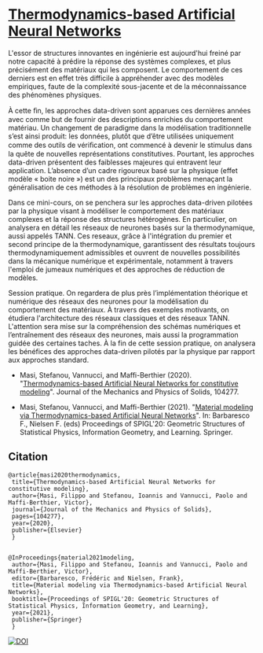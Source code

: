 # [Thermodynamics-based Artificial Neural Networks](https://doi.org/10.1016/j.jmps.2020.104277)


L'essor de structures innovantes en ingénierie est aujourd'hui freiné par notre capacité à prédire la réponse des systèmes complexes, et plus précisément des matériaux qui les composent. Le comportement de ces derniers est en effet très difficile à appréhender avec des modèles empiriques, faute de la complexité sous-jacente et de la méconnaissance des phénomènes physiques.

À cette ﬁn, les approches data-driven sont apparues ces dernières années avec comme but de fournir des descriptions enrichies du comportement matériau.
Un changement de paradigme dans la modélisation traditionnelle s’est ainsi produit: les données, plutôt que d’être utilisées uniquement comme des outils de vériﬁcation, ont commencé à devenir le stimulus dans la quête de nouvelles représentations constitutives.
Pourtant, les approches data-driven présentent des faiblesses majeures qui entravent leur application. L’absence d’un cadre rigoureux basé sur la physique (effet modèle « boite noire ») est un des principaux problèmes menaçant la généralisation de ces méthodes à la résolution de problèmes en ingénierie.

Dans ce mini-cours, on se penchera sur les approches data-driven pilotées par la physique visant à modéliser le comportement des matériaux complexes et la réponse des structures hétérogènes. En particulier, on analysera en détail les réseaux de neurones basés sur la thermodynamique, aussi appelés TANN. Ces reseaux, grâce à l'intégration du premier et second principe de la thermodynamique, garantissent des résultats toujours thermodynamiquement admissibles et ouvrent de nouvelles possibilités dans la mécanique numérique et expérimentale, notamment à travers l'emploi de jumeaux numériques et des approches de réduction de modèles.

Session pratique. On regardera de plus près l’implémentation théorique et numérique des réseaux des neurones pour la modélisation du comportement des matériaux. À travers des exemples motivants, on étudiera l'architecture des réseaux classiques et des réseaux TANN. L'attention sera mise sur la compréhension des schémas numériques et l’entraînement des réseaux des neurones, mais aussi la programmation guidée des certaines taches.
À la fin de cette session pratique, on analysera les bénéfices des approches data-driven pilotés par la physique par rapport aux approches standard.


  - Masi, Stefanou, Vannucci, and Maffi-Berthier (2020). "[Thermodynamics-based Artificial Neural Networks for constitutive modeling](https://doi.org/10.1016/j.jmps.2020.104277)". Journal of the Mechanics and Physics of Solids, 104277.
  
  - Masi, Stefanou, Vannucci, and Maffi-Berthier (2021). "[Material modeling via Thermodynamics-based Artificial Neural Networks](https://franknielsen.github.io/SPIG-LesHouches2020/Masi-SPIGL2020.pdf)". In: Barbaresco F., Nielsen F. (eds) Proceedings of SPIGL'20: Geometric Structures of Statistical Physics, Information Geometry, and Learning. Springer.



## Citation


    @article{masi2020thermodynamics,
     title={Thermodynamics-based Artificial Neural Networks for constitutive modeling},
     author={Masi, Filippo and Stefanou, Ioannis and Vannucci, Paolo and Maffi-Berthier, Victor},
     journal={Journal of the Mechanics and Physics of Solids},
     pages={104277},
     year={2020},
     publisher={Elsevier}
     }
     
     
    @InProceedings{material2021modeling,
     author={Masi, Filippo and Stefanou, Ioannis and Vannucci, Paolo and Maffi-Berthier, Victor},
     editor={Barbaresco, Frédéric and Nielsen, Frank},
     title={Material modeling via Thermodynamics-based Artificial Neural Networks},
     booktitle={Proceedings of SPIGL'20: Geometric Structures of Statistical Physics, Information Geometry, and Learning},
     year={2021},
     publisher={Springer}
     }

[![DOI](https://zenodo.org/badge/DOI/10.5281/zenodo.4482669.svg)](https://doi.org/10.5281/zenodo.4482669)
